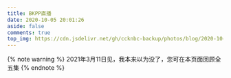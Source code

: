 ```yaml
---
title: BKPP直播
date: 2020-10-05 20:01:26
aside: false
comments: true
top_img: https://cdn.jsdelivr.net/gh/ccknbc-backup/photos/blog/2020-10-05~20_05_58.webp
---
```

<!-- {% note warning %} 视频存储与加速感谢阿里[teambition](https://www.teambition.com/)提供支持 {% endnote %} -->

{% note warning %} 2021年3月11日见，我本来以为没了，您可在本页面回顾全五集 {% endnote %}

<div id="dplayer-live"></div>
<script src="https://cdn.jsdelivr.net/npm/flv.js"></script>
<script src="https://cdn.jsdelivr.net/npm/hls.js"></script>
<script src="https://cdn.jsdelivr.net/gh/MoePlayer/DPlayer/dist/DPlayer.min.js"></script>
<script>
const dp_live = new DPlayer({
    container: document.getElementById('dplayer-live'),
    autoplay: false,
    theme: '#8fbc8f',
    preload: 'auto',
    volume: 1,
    mutex: true,
    live: false,
    screenshot: true,
    // danmaku: {
    //     id: 'CCKNBC-BKPPLIVEEP4',
    //     api: 'https://danmu.u2sb.top/api/danmu/dplayer/',
    // },
    video: {
        quality: [
            // {
            //     name: 'EP.5预告 临时',
            //     url: 'https://www.teambition.com/api/works/5fb32da9d3af53004488d6ee/download/%E0%B8%95%E0%B8%B1%E0%B8%A7%E0%B8%AD%E0%B8%A2%E0%B9%88%E0%B8%B2%E0%B8%87%20EP.5%20-%20%E0%B9%81%E0%B8%9B%E0%B8%A5%E0%B8%A3%E0%B8%B1%E0%B8%81%E0%B8%89%E0%B8%B1%E0%B8%99%E0%B8%94%E0%B9%89%E0%B8%A7%E0%B8%A2%E0%B9%83%E0%B8%88%E0%B9%80%E0%B8%98%E0%B8%AD.mp4?signature=eyJhbGciOiJIUzI1NiJ9.eyJfd29ya0lkIjoiNWZiMzJkYTlkM2FmNTMwMDQ0ODhkNmVlIiwiZmlsZUtleSI6IjMzMXo5YjlmOWE5ZWVkN2M2MGQ3NDNjZjk2NmY5OGZmNjVjNiIsIl91c2VySWQiOiI1ZjY3ZWMwNWYyYmIxNTAwNTg3MWFkY2UiLCJleHAiOjE2MDU5MjQ3NzksInN0b3JhZ2UiOiJzdHJpa2VyLWh6In0.s5cWHI6pOUgt_F9qizc4nPrFNI-rpqLm2goRoQs8-2A&_versionId=5fb32da9d3af53004488d6ef',
            //     type: 'auto',
            // },
            // {
            //     name: 'LINE TV 1080P',
            //     url: 'https://livecloud.akamaized.net/linetv/lip2_sg/snmssgpu0001e1/ekvgvxawnxi3l8h8fzrskntpad7mknfmlu/hdntl=exp=1605823129~acl=*%2fekvgvxawnxi3l8h8fzrskntpad7mknfmlu%2f*~data=hdntl~hmac=ce4abf7d78a51cb2c61eff503f56ab9023e22b8459e576ceb53612ab3d868229/chunklist_1080l.m3u8?hdnts=st=1605790621~exp=1605823021~acl=*/ekvgvxawnxi3l8h8fzrskntpad7mknfmlu/*~hmac=c11adef354e45de15d67e1b05e678efee5877b02662f4ae8fab927dad63b2454',
            //     type: 'auto',
            // },
            // {
            //     name: '天府 1080P',
            //     url: 'https://hw-flv.yy.com/live/15013_xv_1382648421_1382648421_0_0_0-15013_xa_1382648421_1382648421_0_0_0-0-0-2-10682481-32-1605787806481095.flv?codec=orig&appid=15013&secret=0b29c12b85b2767209234bb59970311c&t=1605792260&r=enter&playeruid=2104730406',
            //     type: 'auto',
            // },
            // {
            //     name: '确认后再切换',
            //     url: 'https://test-streams.mux.dev/x36xhzz/x36xhzz.m3u8',
            //     type: 'auto',
            // },
            {
                name: '等待时间动画',
                url: 'https://test-streams.mux.dev/x36xhzz/x36xhzz.m3u8',
                type: 'auto',
            },
            {
                name: '天府EP.1',
                url: 'https://od.ccknbc.cc/bkpp/%E5%89%A7%E9%9B%86/Part1/EP.1/%E5%A4%A9%E5%BA%9C%E6%B3%B0%E5%89%A7%E5%AD%97%E5%B9%95%E7%BB%84/%E4%BB%A5%E4%BD%A0%E7%9A%84%E5%BF%83%E8%AF%A0%E9%87%8A%E6%88%91%E7%9A%84%E7%88%B1%20EP1%201080P.mp4',
                type: 'auto',
            },
            {
                name: '喜翻EP.1',
                url: 'https://od.ccknbc.cc/bkpp/%E5%89%A7%E9%9B%86/Part1/EP.1/%E5%96%9C%E7%BF%BB%E8%AF%91%E5%88%B6%E7%BB%84/%E6%B3%B0%E5%89%A7%E3%80%8A%E4%B8%80%E5%BF%83%E4%B8%80%E8%AF%91%E3%80%8B%E7%AC%AC01%E9%9B%86%E4%B8%AD%E5%AD%97%E7%89%88%40%E5%96%9C%E7%BF%BB%E8%AF%91%E5%88%B6%E7%BB%84.mp4',
                type: 'auto',
            },
            {
                name: '天府EP.2',
                url: 'https://od.ccknbc.cc/bkpp/%E5%89%A7%E9%9B%86/Part1/EP.2/%E5%A4%A9%E5%BA%9C%E6%B3%B0%E5%89%A7%E5%AD%97%E5%B9%95%E7%BB%84/%E4%BB%A5%E4%BD%A0%E7%9A%84%E5%BF%83%E8%AF%A0%E9%87%8A%E6%88%91%E7%9A%84%E7%88%B1%20EP2%201080P.mp4',
                type: 'auto',
            },
            {
                name: '喜翻EP.2',
                url: 'https://od.ccknbc.cc/bkpp/%E5%89%A7%E9%9B%86/Part1/EP.2/%E5%96%9C%E7%BF%BB%E8%AF%91%E5%88%B6%E7%BB%84/%E6%B3%B0%E5%89%A7%E3%80%8A%E4%B8%80%E5%BF%83%E4%B8%80%E8%AF%91%E3%80%8B%E7%AC%AC02%E9%9B%86%E4%B8%AD%E5%AD%97%E7%89%88%40%E5%96%9C%E7%BF%BB%E8%AF%91%E5%88%B6%E7%BB%84.mp4',
                type: 'auto',
            },
            {
                name: '天府EP.3',
                url: 'https://od.ccknbc.cc/bkpp/%E5%89%A7%E9%9B%86/Part1/EP.3/%E5%A4%A9%E5%BA%9C%E6%B3%B0%E5%89%A7%E5%AD%97%E5%B9%95%E7%BB%84/%E4%BB%A5%E4%BD%A0%E7%9A%84%E5%BF%83%E8%AF%A0%E9%87%8A%E6%88%91%E7%9A%84%E7%88%B1%20EP3%201080P.mp4',
                type: 'auto',
            },
            {
                name: '喜翻EP.3',
                url: 'https://od.ccknbc.cc/bkpp/%E5%89%A7%E9%9B%86/Part1/EP.3/%E5%96%9C%E7%BF%BB%E8%AF%91%E5%88%B6%E7%BB%84/%E6%B3%B0%E5%89%A7%E3%80%8A%E4%B8%80%E5%BF%83%E4%B8%80%E8%AF%91%E3%80%8B%E7%AC%AC03%E9%9B%86%E4%B8%AD%E5%AD%97%E7%89%88%40%E5%96%9C%E7%BF%BB%E8%AF%91%E5%88%B6%E7%BB%84.mp4',
                type: 'auto',
            },
            {
                name: '天府EP.4',
                url: 'https://od.ccknbc.cc/bkpp/%E5%89%A7%E9%9B%86/Part1/EP.4/%E5%A4%A9%E5%BA%9C%E6%B3%B0%E5%89%A7%E5%AD%97%E5%B9%95%E7%BB%84/%E4%BB%A5%E4%BD%A0%E7%9A%84%E5%BF%83%E8%AF%A0%E9%87%8A%E6%88%91%E7%9A%84%E7%88%B1%20EP4%201080P.mp4',
                type: 'auto',
            },
            {
                name: '喜翻EP.4',
                url: 'https://od.ccknbc.cc/bkpp/%E5%89%A7%E9%9B%86/Part1/EP.4/%E5%96%9C%E7%BF%BB%E8%AF%91%E5%88%B6%E7%BB%84/%E6%B3%B0%E5%89%A7%E3%80%8A%E4%B8%80%E5%BF%83%E4%B8%80%E8%AF%91%E3%80%8B%E7%AC%AC04%E9%9B%86%E4%B8%AD%E5%AD%97%E7%89%88%40%E5%96%9C%E7%BF%BB%E8%AF%91%E5%88%B6%E7%BB%84.mp4',
                type: 'auto',
            },
            {
                name: '天府EP.5',
                url: 'https://od.ccknbc.cc/bkpp/%E5%89%A7%E9%9B%86/Part1/EP.5%28Final%29/%E5%A4%A9%E5%BA%9C%E6%B3%B0%E5%89%A7%E5%AD%97%E5%B9%95%E7%BB%84/%E4%BB%A5%E4%BD%A0%E7%9A%84%E5%BF%83%E8%AF%A0%E9%87%8A%E6%88%91%E7%9A%84%E7%88%B1%20EP5%201080P.mp4',
                type: 'auto',
            },
            {
                name: '喜翻EP.5',
                url: 'https://od.ccknbc.cc/bkpp/%E5%89%A7%E9%9B%86/Part1/EP.5%28Final%29/%E5%96%9C%E7%BF%BB%E8%AF%91%E5%88%B6%E7%BB%84/%E6%B3%B0%E5%89%A7%E3%80%8A%E4%B8%80%E5%BF%83%E4%B8%80%E8%AF%91%E3%80%8B%E7%AC%AC05%E9%9B%86%E4%B8%AD%E5%AD%97%E7%89%88%40%E5%96%9C%E7%BF%BB%E8%AF%91%E5%88%B6%E7%BB%84.mp4',
                type: 'auto',
            },           
        ],
        defaultQuality: 0,
        pic: 'https://cdn.jsdelivr.net/gh/ccknbc-backup/photos/blog/2020-10-05~20_05_58.webp',
    },
});
</script></br>
<!-- </br>
<div class="artplayer-app" style="width:100%;height:480px;center"></div>
        <script src="https://cdn.jsdelivr.net/npm/artplayer/dist/artplayer.js"></script>
        <script>
            var art = new Artplayer({
            container: '.artplayer-app',
            // url: 'https://file.nmb.show/down.php/86c301fbc6183f50fb0487e13e5a1f64.mp4',
            // url: 'https://www.teambition.com/api/works/5fb28808d902bb00449d62fa/download/Three%20Man%20Down%20(The%20Remake)%20-%20%E0%B8%99%E0%B8%AD%E0%B8%99%E0%B9%84%E0%B8%A1%E0%B9%88%E0%B8%AB%E0%B8%A5%E0%B8%B1%E0%B8%9A.mp4?signature=eyJhbGciOiJIUzI1NiJ9.eyJfd29ya0lkIjoiNWZiMjg4MDhkOTAyYmIwMDQ0OWQ2MmZhIiwiZmlsZUtleSI6IjMzMXphMWU4NjgxNTIxMmE4ZDE1YTMyYmI1MzhmODQ1MWEwYiIsIl91c2VySWQiOiI1ZjY3ZWMwNWYyYmIxNTAwNTg3MWFkY2UiLCJleHAiOjE2MDU3MDg1NjMsInN0b3JhZ2UiOiJzdHJpa2VyLWh6In0.HwlyMLpvm5KlRbdeKPQj3ZJ2nGGJJ-k74yZAzpYFHDA&_versionId=5fb28808d902bb00449d62fb',
            url: 'https://www.teambition.com/api/works/5fb32da9d3af53004488d6ee/download/%E0%B8%95%E0%B8%B1%E0%B8%A7%E0%B8%AD%E0%B8%A2%E0%B9%88%E0%B8%B2%E0%B8%87%20EP.5%20-%20%E0%B9%81%E0%B8%9B%E0%B8%A5%E0%B8%A3%E0%B8%B1%E0%B8%81%E0%B8%89%E0%B8%B1%E0%B8%99%E0%B8%94%E0%B9%89%E0%B8%A7%E0%B8%A2%E0%B9%83%E0%B8%88%E0%B9%80%E0%B8%98%E0%B8%AD.mp4?signature=eyJhbGciOiJIUzI1NiJ9.eyJfd29ya0lkIjoiNWZiMzJkYTlkM2FmNTMwMDQ0ODhkNmVlIiwiZmlsZUtleSI6IjMzMXo5YjlmOWE5ZWVkN2M2MGQ3NDNjZjk2NmY5OGZmNjVjNiIsIl91c2VySWQiOiI1ZjY3ZWMwNWYyYmIxNTAwNTg3MWFkY2UiLCJleHAiOjE2MDU3NTEzNjgsInN0b3JhZ2UiOiJzdHJpa2VyLWh6In0.AQLXy-t1BzdoWJS3tfnLBSKhM86KhOPO3tsm1OPzET8&_versionId=5fb32da9d3af53004488d6ef',
            title: '夜不能寐',
            poster: 'https://img.gejiba.com/images/53a01f7d9962c75dd78fda615a0bc7dd.jpg',
            volume: 1,
            isLive: false,
            muted: false,
            autoplay: false,
            pip: true,
            autoSize: true,
            autoMini: true,
            screenshot: false,
            setting: true,
            loop: false,
            flip: true,
            rotate: true,
            playbackRate: true,
            aspectRatio: true,
            fullscreen: true,
            fullscreenWeb: true,
            subtitleOffset: true,
            miniProgressBar: true,
            localVideo: true,
            localSubtitle: true,
            networkMonitor: false,
            mutex: true,
            light: true,
            backdrop: true,
            theme: '#8fbc8f',
            lang: navigator.language.toLowerCase(),
            // subtitle: {
            //     url: 'https://cdn.jsdelivr.net/gh/ccknbc-backup/photos/blog/2020-11-09~10_24_06.srt',
            //     style: {
            //         color: 'rgb(92, 184, 92)',
            //         'font-size': '30px',
            //     },
            //     encoding: 'utf-8',
            //     bilingual: true,
            // },
            quality: [
        {
            default: true,
            name: '第5集预告 4K',
            url: 'https://www.teambition.com/api/works/5fb32da9d3af53004488d6ee/download/%E0%B8%95%E0%B8%B1%E0%B8%A7%E0%B8%AD%E0%B8%A2%E0%B9%88%E0%B8%B2%E0%B8%87%20EP.5%20-%20%E0%B9%81%E0%B8%9B%E0%B8%A5%E0%B8%A3%E0%B8%B1%E0%B8%81%E0%B8%89%E0%B8%B1%E0%B8%99%E0%B8%94%E0%B9%89%E0%B8%A7%E0%B8%A2%E0%B9%83%E0%B8%88%E0%B9%80%E0%B8%98%E0%B8%AD.mp4?signature=eyJhbGciOiJIUzI1NiJ9.eyJfd29ya0lkIjoiNWZiMzJkYTlkM2FmNTMwMDQ0ODhkNmVlIiwiZmlsZUtleSI6IjMzMXo5YjlmOWE5ZWVkN2M2MGQ3NDNjZjk2NmY5OGZmNjVjNiIsIl91c2VySWQiOiI1ZjY3ZWMwNWYyYmIxNTAwNTg3MWFkY2UiLCJleHAiOjE2MDU3NTEzNjgsInN0b3JhZ2UiOiJzdHJpa2VyLWh6In0.AQLXy-t1BzdoWJS3tfnLBSKhM86KhOPO3tsm1OPzET8&_versionId=5fb32da9d3af53004488d6ef',
        },
        {
            name: '天府第4集 4K',
            url: 'https://www.teambition.com/api/works/5fb280631ff34d004481c19d/download/%E4%BB%A5%E4%BD%A0%E7%9A%84%E5%BF%83%E8%AF%A0%E9%87%8A%E6%88%91%E7%9A%84%E7%88%B1%20EP4%204K.mp4?signature=eyJhbGciOiJIUzI1NiJ9.eyJfd29ya0lkIjoiNWZiMjgwNjMxZmYzNGQwMDQ0ODFjMTlkIiwiZmlsZUtleSI6IjMzMXoyZTAwNTI4ZjRlYzFkMDJkMzM5YzI3MDVlNWZhNjM0YSIsIl91c2VySWQiOiI1ZjY3ZWMwNWYyYmIxNTAwNTg3MWFkY2UiLCJleHAiOjE2MDU3NTEyMzQsInN0b3JhZ2UiOiJzdHJpa2VyLWh6In0.RrxyoCf6FlchkNlv_TWxKtsJ7t4c6yDcqAfXmHOvOdU&_versionId=5fb280631ff34d004481c19e',
        },
    ],
        });
        </script>
使用第二个播放器请切换浏览器UA为电脑版，以获得完整功能（比如画中画） -->

<!-- <iframe src="https://chat.getloli.com/room/@bkpp?title=BKPP直播聊天" scrolling="no" frameborder="0"  width="100%" height="auto"></iframe> -->

<!-- {% note success %} 周四晚间9点记得刷新网页收看直播，这里不开启弹幕，因为就十来人专心看算了，并提供官方直播线路和天府直播线路供大家切换，如果本页面观看不畅，您可刷新后重试，等待期间您可回顾第4集内容或听听OST {% endnote %}

<div class="btn-center">
{% btn 'https://tv.line.me/special/live/4086',第5集官方直播页面（泰国IP）,far fa-hand-point-right,outline green larger %}
</div> -->
<!-- ## 网易(有歌词翻译) -->
<!-- {% meting "5321262221" "netease" "playlist" "mutex:true" "preload:auto" "theme:#8fbc8f" "volume:1" %} -->
<!-- ## 虾米（高品质）
{% meting "1288173153" "xiami" "playlist" "mutex:true" "preload:auto" "theme:#8fbc8f" "volume:1" %} -->